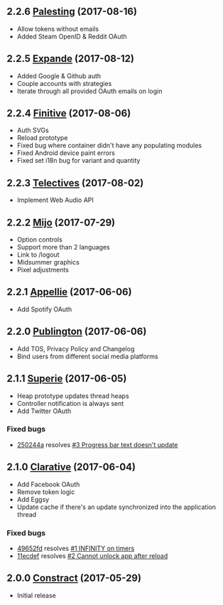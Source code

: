 ## 2.2.6 [Palesting](https://github.com/ljungmark/eggup-node/releases/tag/2.2.6) (2017-08-16)

* Allow tokens without emails
* Added Steam OpenID & Reddit OAuth

## 2.2.5 [Expande](https://github.com/ljungmark/eggup-node/releases/tag/2.2.5) (2017-08-12)

* Added Google & Github auth
* Couple accounts with strategies
* Iterate through all provided OAuth emails on login

## 2.2.4 [Finitive](https://github.com/ljungmark/eggup-node/releases/tag/2.2.4) (2017-08-06)

* Auth SVGs
* Reload prototype
* Fixed bug where container didn't have any populating modules
* Fixed Android device paint errors
* Fixed set i18n bug for variant and quantity

## 2.2.3 [Telectives](https://github.com/ljungmark/eggup-node/releases/tag/2.2.3) (2017-08-02)

* Implement Web Audio API

## 2.2.2 [Mijo](https://github.com/ljungmark/eggup-node/releases/tag/2.2.2) (2017-07-29)

* Option controls
* Support more than 2 languages
* Link to /logout
* Midsummer graphics
* Pixel adjustments

## 2.2.1 [Appellie](https://github.com/ljungmark/eggup-node/releases/tag/2.2.1) (2017-06-06)

* Add Spotify OAuth

## 2.2.0 [Publington](https://github.com/ljungmark/eggup-node/releases/tag/2.2.0) (2017-06-06)

* Add TOS, Privacy Policy and Changelog
* Bind users from different social media platforms

## 2.1.1 [Superie](https://github.com/ljungmark/eggup-node/releases/tag/2.1.1) (2017-06-05)

* Heap prototype updates thread heaps
* Controller notification is always sent
* Add Twitter OAuth

### Fixed bugs
* [250244a](https://github.com/ljungmark/eggup-node/commit/250244a910a91675dcaf2574cd14aed935e725b6) resolves [#3 Progress bar text doesn't update](https://github.com/ljungmark/eggup-node/issues/3)

## 2.1.0 [Clarative](https://github.com/ljungmark/eggup-node/releases/tag/2.1) (2017-06-04)

* Add Facebook OAuth
* Remove token logic
* Add Eggsy
* Update cache if there's an update synchronized into the application thread

### Fixed bugs
* [49652fd](https://github.com/ljungmark/eggup-node/commit/49652fd391d1fc451979d340aff81b8e5469bfc6) resolves [#1 INFINITY on timers](https://github.com/ljungmark/eggup-node/issues/1)
* [11ecdef](https://github.com/ljungmark/eggup-node/commit/11ecdefdd37e54dc9e85fbb93e89257eb7837b25) resolves [#2 Cannot unlock app after reload](https://github.com/ljungmark/eggup-node/issues/2)

## 2.0.0 [Constract](https://github.com/ljungmark/eggup-node/releases/tag/v2.0) (2017-05-29)

* Initial release
